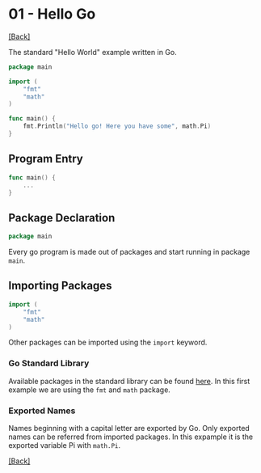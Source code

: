 # 01 - Hello Go

[[Back]](README.md)

The standard "Hello World" example written in Go.

```go
package main

import (
	"fmt"
	"math"
)

func main() {
	fmt.Println("Hello go! Here you have some", math.Pi)
}
```

## Program Entry

```go
func main() {
	...
}
```

## Package Declaration

```go
package main
```

Every go program is made out of packages and start running in package `main`.

## Importing Packages

```go
import (
	"fmt"
	"math"
)
```

Other packages can be imported using the `import` keyword.

### Go Standard Library

Available packages in the standard library can be found [here](https://golang.org/pkg/). In this first example we are using the `fmt` and `math` package.

### Exported Names

Names beginning with a capital letter are exported by Go. Only exported names can be referred from imported packages. In this expample it is the exported variable Pi with `math.Pi`.

[[Back]](README.md)
